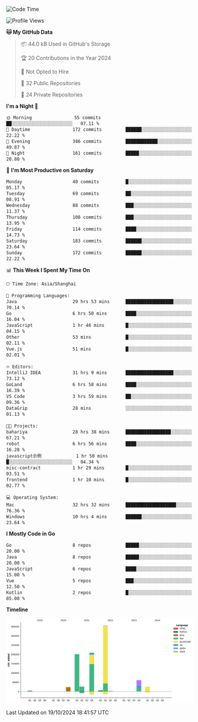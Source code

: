 <!--START_SECTION:waka-->
![Code Time](http://img.shields.io/badge/Code%20Time-2%2C823%20hrs%2042%20mins-blue)

![Profile Views](http://img.shields.io/badge/Profile%20Views-0-blue)

**🐱 My GitHub Data** 

> 📦 44.0 kB Used in GitHub's Storage 
 > 
> 🏆 20 Contributions in the Year 2024
 > 
> 🚫 Not Opted to Hire
 > 
> 📜 32 Public Repositories 
 > 
> 🔑 24 Private Repositories 
 > 
**I'm a Night 🦉** 

```text
🌞 Morning                55 commits          ██░░░░░░░░░░░░░░░░░░░░░░░   07.11 % 
🌆 Daytime                172 commits         ██████░░░░░░░░░░░░░░░░░░░   22.22 % 
🌃 Evening                386 commits         ████████████░░░░░░░░░░░░░   49.87 % 
🌙 Night                  161 commits         █████░░░░░░░░░░░░░░░░░░░░   20.80 % 
```
📅 **I'm Most Productive on Saturday** 

```text
Monday                   40 commits          █░░░░░░░░░░░░░░░░░░░░░░░░   05.17 % 
Tuesday                  69 commits          ██░░░░░░░░░░░░░░░░░░░░░░░   08.91 % 
Wednesday                88 commits          ███░░░░░░░░░░░░░░░░░░░░░░   11.37 % 
Thursday                 108 commits         ███░░░░░░░░░░░░░░░░░░░░░░   13.95 % 
Friday                   114 commits         ████░░░░░░░░░░░░░░░░░░░░░   14.73 % 
Saturday                 183 commits         ██████░░░░░░░░░░░░░░░░░░░   23.64 % 
Sunday                   172 commits         ██████░░░░░░░░░░░░░░░░░░░   22.22 % 
```


📊 **This Week I Spent My Time On** 

```text
🕑︎ Time Zone: Asia/Shanghai

💬 Programming Languages: 
Java                     29 hrs 53 mins      ██████████████████░░░░░░░   70.14 % 
Go                       6 hrs 50 mins       ████░░░░░░░░░░░░░░░░░░░░░   16.04 % 
JavaScript               1 hr 46 mins        █░░░░░░░░░░░░░░░░░░░░░░░░   04.15 % 
Other                    53 mins             █░░░░░░░░░░░░░░░░░░░░░░░░   02.11 % 
Vue.js                   51 mins             █░░░░░░░░░░░░░░░░░░░░░░░░   02.01 % 

🔥 Editors: 
IntelliJ IDEA            31 hrs 9 mins       ██████████████████░░░░░░░   73.12 % 
GoLand                   6 hrs 58 mins       ████░░░░░░░░░░░░░░░░░░░░░   16.39 % 
VS Code                  3 hrs 59 mins       ██░░░░░░░░░░░░░░░░░░░░░░░   09.36 % 
DataGrip                 28 mins             ░░░░░░░░░░░░░░░░░░░░░░░░░   01.13 % 

🐱‍💻 Projects: 
bahariya                 28 hrs 38 mins      █████████████████░░░░░░░░   67.21 % 
robot                    6 hrs 56 mins       ████░░░░░░░░░░░░░░░░░░░░░   16.28 % 
javascript示例             1 hr 50 mins        █░░░░░░░░░░░░░░░░░░░░░░░░   04.34 % 
misc-contract            1 hr 29 mins        █░░░░░░░░░░░░░░░░░░░░░░░░   03.51 % 
frontend                 1 hr 10 mins        █░░░░░░░░░░░░░░░░░░░░░░░░   02.77 % 

💻 Operating System: 
Mac                      32 hrs 32 mins      ███████████████████░░░░░░   76.36 % 
Windows                  10 hrs 4 mins       ██████░░░░░░░░░░░░░░░░░░░   23.64 % 
```

**I Mostly Code in Go** 

```text
Go                       8 repos             █████░░░░░░░░░░░░░░░░░░░░   20.00 % 
Java                     8 repos             █████░░░░░░░░░░░░░░░░░░░░   20.00 % 
JavaScript               6 repos             ████░░░░░░░░░░░░░░░░░░░░░   15.00 % 
Vue                      5 repos             ███░░░░░░░░░░░░░░░░░░░░░░   12.50 % 
Kotlin                   2 repos             █░░░░░░░░░░░░░░░░░░░░░░░░   05.00 % 
```



**Timeline**

![Lines of Code chart](https://raw.githubusercontent.com/youtiaoguagua/youtiaoguagua/master/assets/bar_graph.png)


 Last Updated on 19/10/2024 18:41:57 UTC
<!--END_SECTION:waka-->